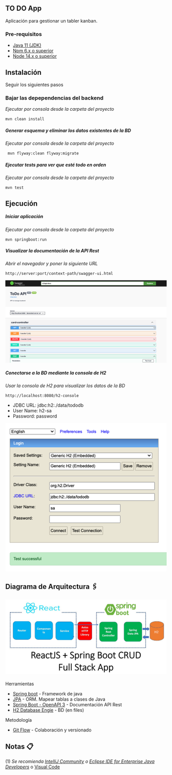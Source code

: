 TO DO App
---
Aplicación para gestionar un tabler kanban.

### Pre-requisitos

* [Java 11 (JDK)](https://www.oracle.com/ar/java/technologies/javase/jdk11-archive-downloads.html)
* [Npm 6.x o superior](https://nodejs.org/es/download/)
* [Node 14.x o superior](https://nodejs.org/es/download/)

## Instalación

Seguir los siguientes pasos

### Bajar las depependencias del backend
_Ejecutar por consola desde la carpeta del proyecto_

    mvn clean install

##### Generar esquema y eliminar los datos existentes de la BD

_Ejecutar por consola desde la carpeta del proyecto_

     mvn flyway:clean flyway:migrate

##### Ejecutar tests para ver que esté todo en orden
_Ejecutar por consola desde la carpeta del proyecto_

    mvn test

## Ejecución

##### Iniciar aplicación
_Ejecutar por consola desde la carpeta del proyecto_

    mvn springboot:run

##### Visualizar la documentación de la API Rest
_Abrir el navegador y poner la siguiente URL_

    http://server:port/context-path/swagger-ui.html

![](docs/api-doc.png)

##### Conectarse a la BD mediante la consola de H2
_Usar la consola de H2 para visualizar los datos de la BD_

    http://localhost:8080/h2-console

* JDBC URL: jdbc:h2:./data/tododb
* User Name: h2-sa
* Password: password

![](docs/h2-console.png)

## Diagrama de Arquitectura 🖇️

#### ![](docs/arquitectura.jpeg)


Herramientas
* [Spring boot](https://spring.io/projects/spring-boot) - Framework de java
* [JPA](https://docs.oracle.com/javaee/7/tutorial/persistence-intro.htm) - ORM. Mapear tablas a clases de Java
* [Spring Boot - OpenAPI 3](https://springdoc.org/) - Documentación API Rest
* [H2 Database Engie](https://www.h2database.com/html/main.html) - BD (en files)

Metodología
* [Git Flow](https://www.atlassian.com/git/tutorials/comparing-workflows/gitflow-workflow) - Colaboración y versionado

## Notas 📋
(1) _Se recomienda [IntelliJ Community](https://www.jetbrains.com/idea/download/) o [Eclipse IDE for Enterprise Java Developers](https://www.eclipse.org/downloads/packages/)_ o [Visual Code](https://code.visualstudio.com/)
